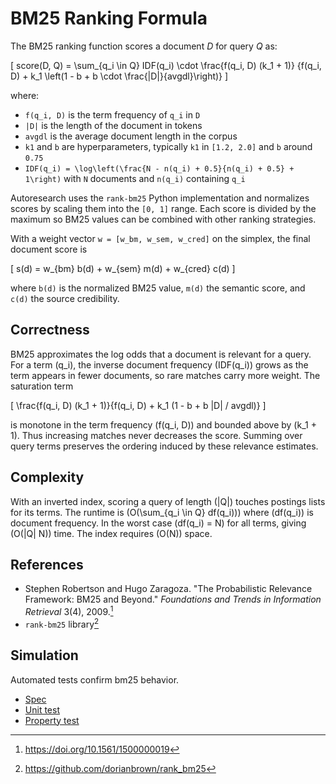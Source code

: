 # BM25 Ranking Formula

The BM25 ranking function scores a document *D* for query *Q* as:

\[
score(D, Q) = \sum_{q_i \in Q} IDF(q_i)
  \cdot \frac{f(q_i, D) (k_1 + 1)}
         {f(q_i, D) + k_1 \left(1 - b + b \cdot \frac{|D|}{avgdl}\right)}
\]

where:

- `f(q_i, D)` is the term frequency of `q_i` in `D`
- `|D|` is the length of the document in tokens
- `avgdl` is the average document length in the corpus
- `k1` and `b` are hyperparameters, typically `k1` in `[1.2, 2.0]` and
  `b` around `0.75`
- `IDF(q_i) = \log\left(\frac{N - n(q_i) + 0.5}{n(q_i) + 0.5} + 1\right)`
  with `N` documents and `n(q_i)` containing `q_i`

Autoresearch uses the `rank-bm25` Python implementation and normalizes
scores by scaling them into the `[0, 1]` range. Each score is divided by the
maximum so BM25 values can be combined with other ranking strategies.

With a weight vector `w = [w_bm, w_sem, w_cred]` on the simplex, the
final document score is

\[
s(d) = w_{bm} b(d) + w_{sem} m(d) + w_{cred} c(d)
\]

where `b(d)` is the normalized BM25 value, `m(d)` the semantic score,
and `c(d)` the source credibility.

## Correctness

BM25 approximates the log odds that a document is relevant for a query. For a
term \(q_i\), the inverse document frequency \(IDF(q_i)\) grows as the term
appears in fewer documents, so rare matches carry more weight. The saturation
term

\[
\frac{f(q_i, D) (k_1 + 1)}{f(q_i, D) + k_1 (1 - b + b |D| / avgdl)}
\]

is monotone in the term frequency \(f(q_i, D)\) and bounded above by
\(k_1 + 1\). Thus increasing matches never decreases the score. Summing over
query terms preserves the ordering induced by these relevance estimates.

## Complexity

With an inverted index, scoring a query of length \(|Q|\) touches postings
lists for its terms. The runtime is
\(O(\sum_{q_i \in Q} df(q_i))\) where \(df(q_i)\) is document frequency. In
the worst case \(df(q_i) = N\) for all terms, giving \(O(|Q| N)\) time. The
index requires \(O(N)\) space.

## References

- Stephen Robertson and Hugo Zaragoza. "The Probabilistic Relevance Framework:
  BM25 and Beyond." *Foundations and Trends in Information Retrieval* 3(4),
  2009.[^robertson]
- `rank-bm25` library[^rbm25]

[^robertson]: https://doi.org/10.1561/1500000019
[^rbm25]: https://github.com/dorianbrown/rank_bm25

## Simulation

Automated tests confirm bm25 behavior.

- [Spec](../specs/search.md)
- [Unit test](../../tests/unit/test_bm25_scoring.py)
- [Property test](../../tests/unit/test_property_bm25_normalization.py::test_bm25_scores_normalized)
